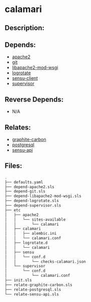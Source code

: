 # calamari

## Description:



## Depends:

  -  [apache2](/salt/apache2)
  -  [git](/salt/git)
  -  [libapache2-mod-wsgi](/salt/libapache2-mod-wsgi)
  -  [logrotate](/salt/logrotate)
  -  [sensu-client](/salt/sensu-client)
  -  [supervisor](/salt/supervisor)

## Reverse Depends:

  -  N/A

## Relates:

  -  [graphite-carbon](/salt/graphite-carbon)
  -  [postgresql](/salt/postgresql)
  -  [sensu-api](/salt/sensu-api)

## Files:

```bash
.
├── defaults.yaml
├── depend-apache2.sls
├── depend-git.sls
├── depend-libapache2-mod-wsgi.sls
├── depend-logrotate.sls
├── depend-supervisor.sls
├── etc
│   ├── apache2
│   │   └── sites-available
│   │       └── calamari
│   ├── calamari
│   │   ├── alembic.ini
│   │   └── calamari.conf
│   ├── logrotate.d
│   │   └── calamari
│   ├── sensu
│   │   └── conf.d
│   │       └── checks-calamari.json
│   └── supervisor
│       └── conf.d
│           └── calamari.conf
├── init.sls
├── relate-graphite-carbon.sls
├── relate-postgresql.sls
└── relate-sensu-api.sls
```
